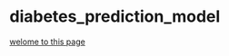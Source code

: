 # diabetes_prediction_model
[welome to this page]([https://tejesh752.github.io/](http://192.168.29.240:8501)http://192.168.29.240:8501/)
